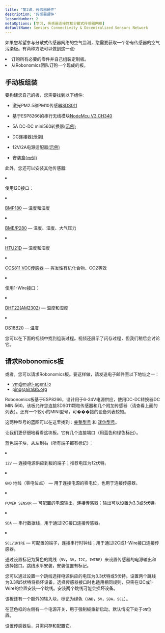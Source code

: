 ```yaml
---
title: "第2课，传感器硬件"
description: '传感器硬件'
lessonNumber: 2
metaOptions: [学习, 传感器连接性和分散式传感器网络]
defaultName: Sensors Connectivity & Decentralized Sensors Network
---
```


如果您希望参与分散式传感器网络的空气监测，您需要获取一个带有传感器的空气污染板。有两种方法可以做到这一点:

<List>

<li>订购所有必要的零件并自己组装定制板。</li>
<li>从Robonomics团队订购一个现成的板。</li>

</List>

## 手动板组装

要构建您自己的板，您需要找到以下组件:

- 激光PM2.5和PM10传感器[SDS011](https://www.amazon.com/SDS011-Quality-Detection-Conditioning-Monitor/dp/B07FSDMRR5)

- 基于ESP8266的串行无线模块[NodeMcu V3 CH340](https://www.amazon.com/ACEIRMC-Wireless-Development-Compatible-MicroPython/dp/B092ZCG2X2)

- 5A DC-DC mini560转换器[(示例)](https://www.amazon.com/Alinan-Efficiency-Converter-Regulator-Stabilized/dp/B09W8P1QNM)

- DC连接器[(示例)](https://www.amazon.com/CenryKay-DC-099-Threaded-连接or-Adapter/dp/B08CMMQMP6?th=1)

- 12V/2А电源适配器[(示例)](https://www.amazon.com/TMEZON-Power-Adapter-Supply-2-1mm/dp/B00Q2E5IXW)

- 安装盒[(示例)](https://www.amazon.com/LeMotech-Dustproof-Waterproof-Electrical-300mmx250mmx120mm/dp/B075DHT7X2/ref=sxin_18_ac_d_mf_brs?ac_md=7-4-TGVNb3RlY2g%3D-ac_d_mf_brs_brs&content-id=amzn1.sym.1ad31f34-ba12-4dca-be4b-f62f7f5bb10d%3Aamzn1.sym.1ad31f34-ba12-4dca-be4b-f62f7f5bb10d&crid=2ZDX87O7MINYG&cv_ct_cx=junction+box+plastic&keywords=junction+box+plastic&pd_rd_i=B075DHT7X2&pd_rd_r=2bbd50d4-9ef9-4fa1-a1a2-e55c482bce49&pd_rd_w=EcHLy&pd_rd_wg=z42mC&pf_rd_p=1ad31f34-ba12-4dca-be4b-f62f7f5bb10d&pf_rd_r=WDAX58YZKG6YKZ70X5QE&qid=1676642125&sprefix=Junction+Box%2Caps%2C451&sr=1-4-8b2f235a-dddf-4202-bbb9-592393927392)

此外，您还可以安装其他传感器:

<List  type="numbers">

<li>

使用I2C接口：

<List>

<li>

[BMP180](https://cdn-shop.adafruit.com/datasheets/BST-BMP180-DS000-09.pdf) — 温度和湿度

</li>

<li>

[BME/P280](https://www.mouser.com/datasheet/2/783/BST-BME280-DS002-1509607.pdf) — 温度、湿度、大气压力

</li>

<li>

[HTU21D](https://eu.mouser.com/ProductDetail/Measurement-Specialties/HTU21D?qs=tx5doIiTu8oixw1WN5Uy8A%3D%3D) — 温度和湿度

</li>

<li>

[CCS811 VOC传感器](https://www.sciosense.com/wp-content/uploads/documents/Application-Note-Baseline-Save-and-Restore-on-CCS811.pdf) — 挥发性有机化合物、CO2等效

</li>

</List>

</li>

<li>

使用1-Wire接口：

<List>

<li>

[DHT22(AM2302)](https://files.seeedstudio.com/wiki/Grove-Temperature_and_Humidity_Sensor_Pro/res/AM2302-EN.pdf) — 温度和湿度

</li>

<li>

[DS18B20](https://cdn.sparkfun.com/datasheets/Sensors/Temp/DS18B20.pdf) — 温度

</li>

</List>

</li>

</List>

您可以在下面的视频中找到组装过程。视频还展示了闪存过程，但我们稍后会讨论它。

<RoboAcademyYoutube link="https://www.youtube.com/watch?v=OdTd1sacCso" />

## 请求Robonomics板

或者，您可以请求Robonomics板。要这样做，请发送电子邮件至以下地址之一：

- vm@multi-agent.io
- ping@airalab.org

Robonomics板基于ESP8266，设计用于6-24V电源供应，使用DC-DC转换器DC MINI560。该板允许您连接SDS011颗粒传感器和几个附加传感器（请查看上面的列表）。还有一个较小的MINI型号，可���接的设备列表较短。

<LessonImages figure figureCaption="Full model of Robonomics board" src="sensors-connectivity-course/lesson-2-1.png" alt="Full model of Robonomics board"/>

<LessonImages  figure figureCaption="Mini model of Robonomics board" src="sensors-connectivity-course/lesson-2-2.png" alt="Mini model of Robonomics board"/>

这两种型号的蓝图可以在这里找到：[完整型号](https://oshwlab.com/ludovich88/aira_sensor_rev0-1) 和 [迷你型号](https://oshwlab.com/ludovich88/aira_sensor_d1_mini)。

让我们更仔细地看看这块板。它有几个连接端口（用蓝色和绿色标出）。

<LessonImages imageClasses="mb" src="sensors-connectivity-course/lesson-2-3.png" alt="Full model of Robonomics board"/>

蓝色端子块，从左到右（所有端子都有标记）：

<List>
  <li class="flex">

  <code>12V</code> — 连接电源供应到板的端子；推荐电压为12伏特。

  </li>

  <li class="flex">

  <code>GND</code> 地线（零电位点） — 用于连接电源的零电位，也用于连接传感器。

  </li>

  <li class="flex">

  <code>POWER SENSOR</code> — 可配置的电源输出，连接传感器；输出可以设置为3.3或5伏特。

  </li>

  <li class="flex">

  <code>SDA</code> — 串行数据线，用于通过I2C接口连接传感器。

  </li>

  <li class="flex">

  <code>SCL/1WIRE</code> — 可配置的端子，连接串行时钟线；用于通过I2C或1-Wire接口连接传感器。

  </li>
</List>

通过设置标记为黄色的跳线（`5V`，`3V`，`I2C`，`1WIRE`）来设置传感器的电源输出和选择接口。跳线水平安装，安装位置有标记。


<RoboAcademyNote type="warning" title="WARNING">
您可以通过设置一个跳线选择电源供应的电压为3.3伏特或5伏特。设置两个跳线为3.3和5伏特将损坏设备。选择传感器接口时也适用相同规则，只需在I2C或1-Wire的位置安装一个跳线。安装两个跳线可能会损坏设备。
</RoboAcademyNote>

该板还有一个额外的输入块，标记为绿色（`GND`，`5V`，`SDA`，`SCL`）。

在蓝色框的左侧有一个电源开关，用于强制板重新启动。默认情况下处于`ON`位置。

设置传感器后，只需闪存和配置它。
